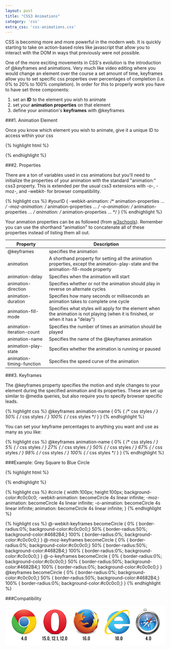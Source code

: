 ```yaml
---
layout: post
title: "CSS3 Animations"
category: 'css'
extra_css: 'css-animations.css'
---
```


CSS is becoming more and more powerful in the modern web. It is quickly starting to take on action-based roles like javascript that allow you to interact with the DOM in ways that previously were not possible. 

One of the more exciting movements in CSS's evolution is the introduction of @keyframes and animations. Very much like video editing where you would change an element over the course a set amount of time, keyframes allow you to set specific css properties over percentages of completion (i.e. 0% to 20% to 100% completion). In order for this to properly work you have to have set three components:

1. set an **ID** to the element you wish to animate
2. set your **animation properties** on that element
3. define your animation's **keyframes** with @keyframes

###1. Animation Element

Once you know which element you wish to animate, give it a unique ID to access within your css

{% highlight html %}
<div id="circle"></div>
{% endhighlight %}

###2. Properties

There are a ton of variables used in css animations but you'll need to initialize the properties of your animation with the standard "animation:" css3 property. This is extended per the usual css3 extensions with -o-, -moz-, and -webkit- for browser compatibility.

{% highlight css %}
#yourID {
	-webkit-animation: /* animation-properties ... */
	-moz-animation: /* animation-properties ... */
	-o-animation: /* animation-properties ... */
	animation: /* animation-properties ... */
}
{% endhighlight %}

Your anmation properties can be as followed (from [w3schools](http://www.w3schools.com/css/css3_animations.asp)). Remember you can use the shorthand "animation" to concatenate all of these properties instead of listing them all out.

Property | Description
--- | ---
@keyframes | specifies the animation
animation | A shorthand property for setting all the animation properties, except the animation-play-state and the animation-fill-mode property
animation-delay | Specifies when the animation will start
animation-direction | Specifies whether or not the animation should play in reverse on alternate cycles
animation-duration | Specifies how many seconds or milliseconds an animation takes to complete one cycle
animation-fill-mode | Specifies what styles will apply for the element when the animation is not playing (when it is finished, or when it has a "delay")
animation-iteration-count | Specifies the number of times an animation should be played
animation-name | Specifies the name of the @keyframes animation
animation-play-state | Specifies whether the animation is running or paused
animation-timing-function | Specifies the speed curve of the animation

###3. Keyframes

The @keyframes property specifies the motion and style changes to your element during the specified animation and its properties. These are set up similar to @media queries, but also require you to specify browser specific leads.

{% highlight css %}
@keyframes animation-name {
	0% {
	/* css styles */
	}
	50% {
	/* css styles */
	}
	100% {
	/* css styles */
	}
}
{% endhighlight %}

You can set your keyframe percentages to anything you want and use as many as you like:

{% highlight css %}
@keyframes animation-name {
	0% { /* css styles */ }
	5% { /* css styles */ }
	27% { /* css styles */ }
	50% { /* css styles */ }
	67% { /* css styles */ }
	98% { /* css styles */ }
	100% { /* css styles */ }
}
{% endhighlight %}

###Example: Grey Square to Blue Circle

<section class="example">
	<div id="circle"></div>
</section>

{% highlight html %}
<div id="circle"></div>
{% endhighlight %}

{% highlight css %}
#circle {
	width:100px;
	height:100px;
	background-color:#c0c0c0;
	-webkit-animation: becomeCircle 4s linear infinite;
	-moz-animation: becomeCircle 4s linear infinite;
	-o-animation: becomeCircle 4s linear infinite;
	animation: becomeCircle 4s linear infinite;
}
{% endhighlight %}

{% highlight css %}
@-webkit-keyframes becomeCircle {
	0% { border-radius:0%; background-color:#c0c0c0;}
	50% { border-radius:50%; background-color:#4682B4;}
	100% { border-radius:0%; background-color:#c0c0c0;}
}
@-moz-keyframes becomeCircle {
	0% { border-radius:0%; background-color:#c0c0c0;}
	50% { border-radius:50%; background-color:#4682B4;}
	100% { border-radius:0%; background-color:#c0c0c0;}
}
@-o-keyframes becomeCircle {
	0% { border-radius:0%; background-color:#c0c0c0;}
	50% { border-radius:50%; background-color:#4682B4;}
	100% { border-radius:0%; background-color:#c0c0c0;}
}
@keyframes becomeCircle {
	0% { border-radius:0%; background-color:#c0c0c0;}
	50% { border-radius:50%; background-color:#4682B4;}
	100% { border-radius:0%; background-color:#c0c0c0;}
}
{% endhighlight %}

###Compatibility

![Browser Compatibility](/images/posts/css3-animations-compatibility.png)
